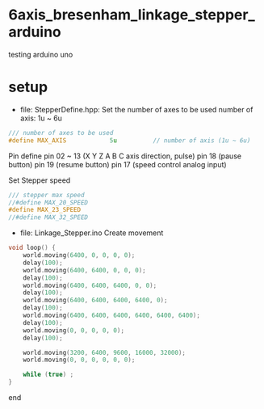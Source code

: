 # 6axis_bresenham_linkage_stepper_arduino
testing arduino uno

# setup

- file: StepperDefine.hpp:
Set the number of axes to be used
number of axis: 1u ~ 6u
```cpp
/// number of axes to be used
#define MAX_AXIS            5u          // number of axis (1u ~ 6u)
```

Pin define
pin 02 ~ 13 (X Y Z A B C axis direction, pulse)
pin 18 (pause button)
pin 19 (resume button)
pin 17 (speed control analog input)

Set Stepper speed
```cpp
/// stepper max speed
//#define MAX_20_SPEED
#define MAX_23_SPEED
//#define MAX_32_SPEED
```

- file: Linkage_Stepper.ino
Create movement
```cpp
void loop() {
    world.moving(6400, 0, 0, 0, 0);
    delay(100);
    world.moving(6400, 6400, 0, 0, 0);
    delay(100);
    world.moving(6400, 6400, 6400, 0, 0);
    delay(100);
    world.moving(6400, 6400, 6400, 6400, 0);
    delay(100);
    world.moving(6400, 6400, 6400, 6400, 6400, 6400);
    delay(100);
    world.moving(0, 0, 0, 0, 0);
    delay(100);

    world.moving(3200, 6400, 9600, 16000, 32000);
    world.moving(0, 0, 0, 0, 0, 0);

    while (true) ;
}
```

   end
